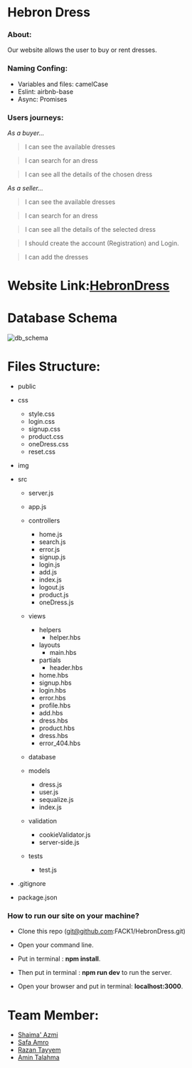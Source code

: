 # Hebron Dress

### About:
   Our website allows the user to buy or rent dresses.

### Naming Confing: 
 - Variables and files: camelCase
 - Eslint: airbnb-base
 - Async: Promises 

### Users journeys: 

*As a buyer...*
 > I can see the available dresses

 > I can search for an dress
   
 > I can see all the details of the chosen dress


*As a seller...*

 > I can see the available dresses

 > I can search for an dress
   
 > I can see all the details of the selected dress
 
 > I should create the account (Registration) and Login.
 
 > I can add the dresses
 
 
# Website Link:[HebronDress](https://hebrondresses.herokuapp.com/)

# Database Schema

![db_schema](https://user-images.githubusercontent.com/26909309/51532112-f432ec00-1e47-11e9-843c-c2fdb5a81237.jpg)

# Files Structure:
  - public
  - css
      - style.css
      - login.css
      - signup.css
      - product.css
      - oneDress.css
      - reset.css
  - img
 
    
  - src 
    - server.js
    - app.js
    - controllers
      - home.js
      - search.js
      - error.js
      - signup.js
      - login.js
      - add.js
      - index.js
      - logout.js
      - product.js
      - oneDress.js
    - views
      - helpers
        - helper.hbs
      - layouts
        - main.hbs
      - partials
        - header.hbs
      - home.hbs
      - signup.hbs
      - login.hbs
      - error.hbs
      - profile.hbs
      - add.hbs
      - dress.hbs
      - product.hbs
      - dress.hbs
      - error_404.hbs
    - database
     - models
        - dress.js
        - user.js
        - sequalize.js
        - index.js
    - validation
        - cookieValidator.js
        - server-side.js
        
    - tests
       - test.js
 - .gitignore
 - package.json
 
  ### How to run our site on your machine?

-  Clone this repo (git@github.com:FACK1/HebronDress.git)

-   Open your command line.

-   Put in terminal : **npm install**.
 
-   Then put in terminal : **npm run dev** to run the server.

-   Open your browser and put in terminal: **localhost:3000**.


# Team Member:
- [Shaima' Azmi](https://github.com/shaima96)
- [Safa Amro](https://github.com/safaaamro)
- [Razan Tayyem](https://github.com/RazanTayyem)
- [Amin Talahma](https://github.com/AminTalahma)

